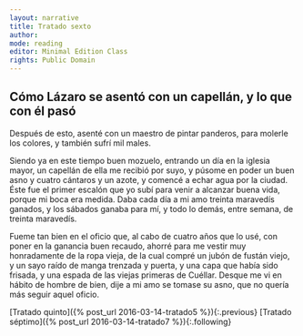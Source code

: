 ```yaml
---
layout: narrative
title: Tratado sexto
author:
mode: reading
editor: Minimal Edition Class
rights: Public Domain
---
```


  
## Cómo Lázaro se asentó con un capellán, y lo que con él pasó

  
Después de esto, asenté con un maestro de pintar panderos, para molerle los colores, y también sufrí mil males.
 
Siendo ya en este tiempo buen mozuelo, entrando un día en la iglesia mayor, un capellán de ella me recibió por suyo, y púsome en poder un buen asno y cuatro cántaros y un azote, y comencé a echar agua por la ciudad. Éste fue el primer escalón que yo subí para venir a alcanzar buena vida, porque mi boca era medida. Daba cada día a mi amo treinta maravedís ganados, y los sábados ganaba para mí, y todo lo demás, entre semana, de treinta maravedís.
 
Fueme tan bien en el oficio que, al cabo de cuatro años que lo usé, con poner en la ganancia buen recaudo, ahorré para me vestir muy honradamente de la ropa vieja, de la cual compré un jubón de fustán viejo, y un sayo raído de manga trenzada y puerta, y una capa que había sido frisada, y una espada de las viejas primeras de Cuéllar. Desque me vi en hábito de hombre de bien, dije a mi amo se tomase su asno, que no quería más seguir aquel oficio.
  

<div class="inline-nav" markdown="1">
[Tratado quinto]({% post_url 2016-03-14-tratado5 %}){:.previous}
[Tratado séptimo]({% post_url 2016-03-14-tratado7 %}){:.following}

</div>